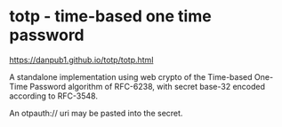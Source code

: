 # totp - time-based one time password

https://danpub1.github.io/totp/totp.html

A standalone implementation using web crypto of the Time-based One-Time Password algorithm of RFC-6238, with secret base-32 encoded according to RFC-3548.

An otpauth:// uri may be pasted into the secret.
